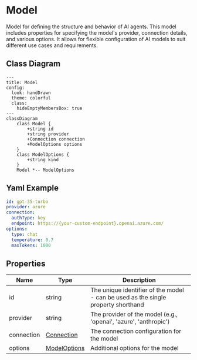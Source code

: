# Model

Model for defining the structure and behavior of AI agents.
This model includes properties for specifying the model&#39;s provider, connection details, and various options.
It allows for flexible configuration of AI models to suit different use cases and requirements.

## Class Diagram

```mermaid
---
title: Model
config:
  look: handDrawn
  theme: colorful
  class:
    hideEmptyMembersBox: true
---
classDiagram
    class Model {
        +string id
        +string provider
        +Connection connection
        +ModelOptions options
    }
    class ModelOptions {
        +string kind
    }
    Model *-- ModelOptions
```



## Yaml Example

```yaml
id: gpt-35-turbo
provider: azure
connection:
  authType: key
  endpoint: https://{your-custom-endpoint}.openai.azure.com/
options:
  type: chat
  temperature: 0.7
  maxTokens: 1000

```




## Properties

| Name | Type | Description |
| ---- | ---- | ----------- |
| id | string | The unique identifier of the model - can be used as the single property shorthand  |
| provider | string | The provider of the model (e.g., &#39;openai&#39;, &#39;azure&#39;, &#39;anthropic&#39;)  |
| connection | [Connection](Connection.md) | The connection configuration for the model  |
| options | [ModelOptions](ModelOptions.md) | Additional options for the model  |



